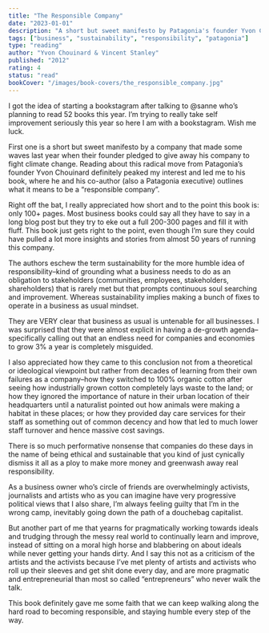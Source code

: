 ```yaml
---
title: "The Responsible Company"
date: "2023-01-01"
description: "A short but sweet manifesto by Patagonia's founder Yvon Chouinard and co-author outlining what it means to be a 'responsible company' - eschewing sustainability for the more humble idea of responsibility."
tags: ["business", "sustainability", "responsibility", "patagonia"]
type: "reading"
author: "Yvon Chouinard & Vincent Stanley"
published: "2012"
rating: 4
status: "read"
bookCover: "/images/book-covers/the_responsible_company.jpg"
---
```

I got the idea of starting a bookstagram after talking to @sanne who’s planning to read 52 books this year. I’m trying to really take self improvement seriously this year so here I am with a bookstagram. Wish me luck.

First one is a short but sweet manifesto by a company that made some waves last year when their founder pledged to give away his company to fight climate change. Reading about this radical move from Patagonia’s founder Yvon Chouinard definitely peaked my interest and led me to his book, where he and his co-author (also a Patagonia executive) outlines what it means to be a “responsible company”.

Right off the bat, I really appreciated how short and to the point this book is: only 100+ pages. Most business books could say all they have to say in a long blog post but they try to eke out a full 200-300 pages and fill it with fluff. This book just gets right to the point, even though I’m sure they could have pulled a lot more insights and stories from almost 50 years of running this company.

The authors eschew the term sustainability for the more humble idea of responsibility–kind of grounding what a business needs to do as an obligation to stakeholders (communities, employees, stakeholders, shareholders) that is rarely met but that prompts continuous soul searching and improvement. Whereas sustainability implies making a bunch of fixes to operate in a business as usual mindset.

They are VERY clear that business as usual is untenable for all businesses. I was surprised that they were almost explicit in having a de-growth agenda–specifically calling out that an endless need for companies and economies to grow 3% a year is completely misguided. 

I also appreciated how they came to this conclusion not from a theoretical or ideological viewpoint but rather from decades of learning from their own failures as a company–how they switched to 100% organic cotton after seeing how industrially grown cotton completely lays waste to the land; or how they ignored the importance of nature in their urban location of their headquarters until a naturalist pointed out how animals were making a habitat in these places; or how they provided day care services for their staff as something out of common decency and how that led to much lower staff turnover and hence massive cost savings.

There is so much performative nonsense that companies do these days in the name of being ethical and sustainable that you kind of just cynically dismiss it all as a ploy to make more money and greenwash away real responsibility. 

As a business owner who’s circle of friends are overwhelmingly activists, journalists and artists who as you can imagine have very progressive political views that I also share, I’m always feeling guilty that I’m in the wrong camp, inevitably going down the path of a douchebag capitalist.

But another part of me that yearns for pragmatically working towards ideals and trudging through the messy real world to continually learn and improve, instead of sitting on a moral high horse and blabbering on about ideals while never getting your hands dirty. And I say this not as a criticism of the artists and the activists because I’ve met plenty of artists and activists who roll up their sleeves and get shit done every day, and are more pragmatic and entrepreneurial than most so called “entrepreneurs” who never walk the talk.

This book definitely gave me some faith that we can keep walking along the hard road to becoming responsible, and staying humble every step of the way.

